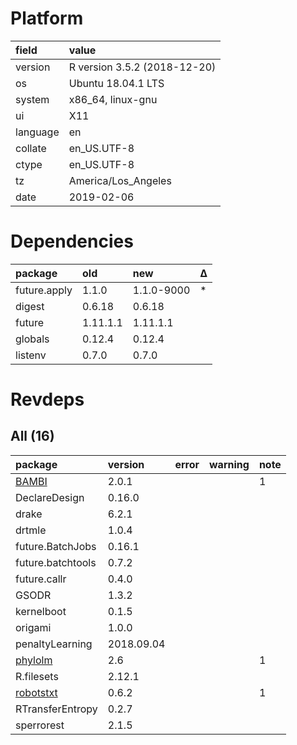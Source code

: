 # Platform

|field    |value                        |
|:--------|:----------------------------|
|version  |R version 3.5.2 (2018-12-20) |
|os       |Ubuntu 18.04.1 LTS           |
|system   |x86_64, linux-gnu            |
|ui       |X11                          |
|language |en                           |
|collate  |en_US.UTF-8                  |
|ctype    |en_US.UTF-8                  |
|tz       |America/Los_Angeles          |
|date     |2019-02-06                   |

# Dependencies

|package      |old      |new        |Δ  |
|:------------|:--------|:----------|:--|
|future.apply |1.1.0    |1.1.0-9000 |*  |
|digest       |0.6.18   |0.6.18     |   |
|future       |1.11.1.1 |1.11.1.1   |   |
|globals      |0.12.4   |0.12.4     |   |
|listenv      |0.7.0    |0.7.0      |   |

# Revdeps

## All (16)

|package                            |version    |error |warning |note |
|:----------------------------------|:----------|:-----|:-------|:----|
|[BAMBI](problems.md#bambi)         |2.0.1      |      |        |1    |
|DeclareDesign                      |0.16.0     |      |        |     |
|drake                              |6.2.1      |      |        |     |
|drtmle                             |1.0.4      |      |        |     |
|future.BatchJobs                   |0.16.1     |      |        |     |
|future.batchtools                  |0.7.2      |      |        |     |
|future.callr                       |0.4.0      |      |        |     |
|GSODR                              |1.3.2      |      |        |     |
|kernelboot                         |0.1.5      |      |        |     |
|origami                            |1.0.0      |      |        |     |
|penaltyLearning                    |2018.09.04 |      |        |     |
|[phylolm](problems.md#phylolm)     |2.6        |      |        |1    |
|R.filesets                         |2.12.1     |      |        |     |
|[robotstxt](problems.md#robotstxt) |0.6.2      |      |        |1    |
|RTransferEntropy                   |0.2.7      |      |        |     |
|sperrorest                         |2.1.5      |      |        |     |

